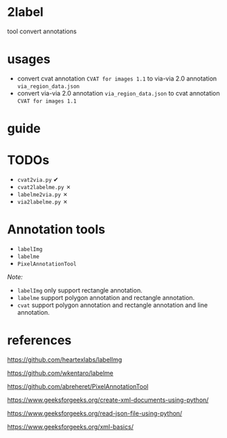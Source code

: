 # 2label

tool convert annotations

# usages

- convert cvat annotation `CVAT for images 1.1` to via-via 2.0 annotation `via_region_data.json`
- convert via-via 2.0 annotation `via_region_data.json` to cvat annotation `CVAT for images 1.1`

# guide

# TODOs

- `cvat2via.py` ✔
- `cvat2labelme.py` ✗
- `labelme2via.py` ✗
- `via2labelme.py` ✗
  
# Annotation tools

- `labelImg`
- `labelme`
- `PixelAnnotationTool`

*Note:*
- `labelImg` only support rectangle annotation.
- `labelme` support polygon annotation and rectangle annotation.
- `cvat` support polygon annotation and rectangle annotation and line annotation.

# references

https://github.com/heartexlabs/labelImg

https://github.com/wkentaro/labelme

https://github.com/abreheret/PixelAnnotationTool

https://www.geeksforgeeks.org/create-xml-documents-using-python/

https://www.geeksforgeeks.org/read-json-file-using-python/

https://www.geeksforgeeks.org/xml-basics/
